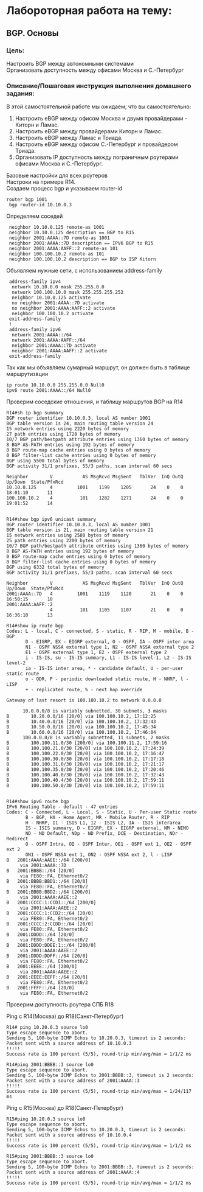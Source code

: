 # Лабороторная работа на тему:    
## BGP. Основы

### Цель:
Настроить BGP между автономными системами   
Организовать доступность между офисами Москва и С.-Петербург   

### Описание/Пошаговая инструкция выполнения домашнего задания:
В этой самостоятельной работе мы ожидаем, что вы самостоятельно:  

1. Настроить eBGP между офисом Москва и двумя провайдерами - Киторн и Ламас.
2. Настроить eBGP между провайдерами Киторн и Ламас.
3. Настроить eBGP между Ламас и Триада.
4. Настроить eBGP между офисом С.-Петербург и провайдером Триада.
5. Организовать IP доступность между пограничным роутерами офисами Москва и С.-Петербург.


Базовые настройки для всех роутеров    
Настроки на примере R14.       
Создаем процесс bgp и указываем router-id   
```
router bgp 1001
 bgp router-id 10.10.0.3
```

Определяем соседей
```
 neighbor 10.10.0.125 remote-as 1001
 neighbor 10.10.0.125 description == BGP to R15
 neighbor 2001:AAAA::7D remote-as 1001
 neighbor 2001:AAAA::7D description == IPV6 BGP to R15
 neighbor 2001:AAAA:AAFF::2 remote-as 101
 neighbor 100.100.10.2 remote-as 101
 neighbor 100.100.10.2 description == BGP to ISP Kitorn
```

Объявляем нужные сети, с использованием address-family
```
 address-family ipv4
  network 10.10.0.0 mask 255.255.0.0
  network 100.100.10.0 mask 255.255.255.252
  neighbor 10.10.0.125 activate
  no neighbor 2001:AAAA::7D activate
  no neighbor 2001:AAAA:AAFF::2 activate
  neighbor 100.100.10.2 activate
 exit-address-family
 !
 address-family ipv6
  network 2001:AAAA::/64
  network 2001:AAAA:AAFF::/64
  neighbor 2001:AAAA::7D activate
  neighbor 2001:AAAA:AAFF::2 activate
 exit-address-family
```

Так как мы объявляем сумарный маршрут, он должен быть в таблице маршрутизвции
```
ip route 10.10.0.0 255.255.0.0 Null0
ipv6 route 2001:AAAA::/64 Null0
```

Проверим соседские отношения, и таблицу маршрутов BGP на R14
```
R14#sh ip bgp summary
BGP router identifier 10.10.0.3, local AS number 1001
BGP table version is 24, main routing table version 24
15 network entries using 2220 bytes of memory
27 path entries using 1728 bytes of memory
10/7 BGP path/bestpath attribute entries using 1360 bytes of memory
8 BGP AS-PATH entries using 192 bytes of memory
0 BGP route-map cache entries using 0 bytes of memory
0 BGP filter-list cache entries using 0 bytes of memory
BGP using 5500 total bytes of memory
BGP activity 31/1 prefixes, 55/3 paths, scan interval 60 secs

Neighbor        V           AS MsgRcvd MsgSent   TblVer  InQ OutQ Up/Down  State/PfxRcd
10.10.0.125     4         1001    1199    1205       24    0    0 18:01:10       11
100.100.10.2    4          101    1282    1271       24    0    0 19:01:52       14


R14#show bgp ipv6 unicast summary
BGP router identifier 10.10.0.3, local AS number 1001
BGP table version is 21, main routing table version 21
15 network entries using 2580 bytes of memory
25 path entries using 2200 bytes of memory
10/7 BGP path/bestpath attribute entries using 1360 bytes of memory
8 BGP AS-PATH entries using 192 bytes of memory
0 BGP route-map cache entries using 0 bytes of memory
0 BGP filter-list cache entries using 0 bytes of memory
BGP using 6332 total bytes of memory
BGP activity 31/1 prefixes, 55/3 paths, scan interval 60 secs

Neighbor        V           AS MsgRcvd MsgSent   TblVer  InQ OutQ Up/Down  State/PfxRcd
2001:AAAA::7D   4         1001    1119    1120       21    0    0 16:50:15       10
2001:AAAA:AAFF::2
                4          101    1105    1107       21    0    0 16:36:10       13
```

```
R14#show ip route bgp
Codes: L - local, C - connected, S - static, R - RIP, M - mobile, B - BGP
       D - EIGRP, EX - EIGRP external, O - OSPF, IA - OSPF inter area 
       N1 - OSPF NSSA external type 1, N2 - OSPF NSSA external type 2
       E1 - OSPF external type 1, E2 - OSPF external type 2
       i - IS-IS, su - IS-IS summary, L1 - IS-IS level-1, L2 - IS-IS level-2
       ia - IS-IS inter area, * - candidate default, U - per-user static route
       o - ODR, P - periodic downloaded static route, H - NHRP, l - LISP
       + - replicated route, % - next hop override

Gateway of last resort is 100.100.10.2 to network 0.0.0.0

      10.0.0.0/8 is variably subnetted, 30 subnets, 3 masks
B        10.20.0.0/16 [20/0] via 100.100.10.2, 17:12:25
B        10.40.0.0/16 [20/0] via 100.100.10.2, 17:32:43
B        10.50.0.0/16 [20/0] via 100.100.10.2, 17:45:34
B        10.60.0.0/16 [20/0] via 100.100.10.2, 17:46:04
      100.0.0.0/8 is variably subnetted, 11 subnets, 2 masks
B        100.100.11.0/30 [200/0] via 100.100.11.2, 17:59:16
B        100.100.21.0/30 [20/0] via 100.100.10.2, 17:24:39
B        100.100.22.0/30 [20/0] via 100.100.10.2, 17:16:47
B        100.100.30.0/30 [20/0] via 100.100.10.2, 17:17:18
B        100.100.31.0/30 [20/0] via 100.100.10.2, 17:21:17
B        100.100.35.0/30 [20/0] via 100.100.10.2, 17:20:46
B        100.100.40.0/30 [20/0] via 100.100.10.2, 17:32:43
B        100.100.40.4/30 [20/0] via 100.100.10.2, 17:59:11
B        100.100.50.0/30 [20/0] via 100.100.10.2, 17:59:11


R14#show ipv6 route bgp
IPv6 Routing Table - default - 47 entries
Codes: C - Connected, L - Local, S - Static, U - Per-user Static route
       B - BGP, HA - Home Agent, MR - Mobile Router, R - RIP
       H - NHRP, I1 - ISIS L1, I2 - ISIS L2, IA - ISIS interarea
       IS - ISIS summary, D - EIGRP, EX - EIGRP external, NM - NEMO
       ND - ND Default, NDp - ND Prefix, DCE - Destination, NDr - Redirect
       O - OSPF Intra, OI - OSPF Inter, OE1 - OSPF ext 1, OE2 - OSPF ext 2
       ON1 - OSPF NSSA ext 1, ON2 - OSPF NSSA ext 2, l - LISP
B   2001:AAAA:AAEE::/64 [200/0]
     via 2001:AAAA::7D
B   2001:BBBB::/64 [20/0]
     via FE80::FA, Ethernet0/2
B   2001:BBBB:BBD1::/64 [20/0]
     via FE80::FA, Ethernet0/2
B   2001:BBBB:BBD2::/64 [200/0]
     via 2001:AAAA:AAEE::2
B   2001:CCCC:1:CCD1::/64 [200/0]
     via 2001:AAAA:AAEE::2
B   2001:CCCC:1:CCD2::/64 [20/0]
     via FE80::FA, Ethernet0/2
B   2001:CCCC:2:CCDD::/64 [20/0]
     via FE80::FA, Ethernet0/2
B   2001:DDDD::/64 [20/0]
     via FE80::FA, Ethernet0/2
B   2001:DDDD:DDEE:1::/64 [200/0]
     via 2001:AAAA:AAEE::2
B   2001:DDDD:DDFF::/64 [20/0]
     via FE80::FA, Ethernet0/2
B   2001:EEEE::/64 [200/0]
     via 2001:AAAA:AAEE::2
B   2001:EEEE:EEFF::/64 [20/0]
     via FE80::FA, Ethernet0/2
B   2001:FFFF::/64 [20/0]
     via FE80::FA, Ethernet0/2
```

Проверим доступность роутера СПБ R18   

Ping c R14(Москва) до R18(Санкт-Петербург)
```
R14# ping 10.20.0.3 source lo0
Type escape sequence to abort.
Sending 5, 100-byte ICMP Echos to 10.20.0.3, timeout is 2 seconds:
Packet sent with a source address of 10.10.0.3 
!!!!!
Success rate is 100 percent (5/5), round-trip min/avg/max = 1/1/2 ms

R14#ping 2001:BBBB::3 source lo0
Type escape sequence to abort.
Sending 5, 100-byte ICMP Echos to 2001:BBBB::3, timeout is 2 seconds:
Packet sent with a source address of 2001:AAAA::3
!!!!!
Success rate is 100 percent (5/5), round-trip min/avg/max = 1/24/117 ms
```

Ping c R15(Москва) до R18(Санкт-Петербург)
```
R15#ping 10.20.0.3 source lo0
Type escape sequence to abort.
Sending 5, 100-byte ICMP Echos to 10.20.0.3, timeout is 2 seconds:
Packet sent with a source address of 10.10.0.4 
!!!!!
Success rate is 100 percent (5/5), round-trip min/avg/max = 1/1/2 ms

R15#ping 2001:BBBB::3 source lo0
Type escape sequence to abort.
Sending 5, 100-byte ICMP Echos to 2001:BBBB::3, timeout is 2 seconds:
Packet sent with a source address of 2001:AAAA::4
!!!!!
Success rate is 100 percent (5/5), round-trip min/avg/max = 1/1/2 ms
```
